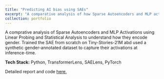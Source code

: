 ```yaml
---
title: "Predicting AI bias using SAEs"
excerpt: "A comparative analysis of how Sparse Autoencoders and MLP activations encode gender information inside LLMs.<br/><br/><img src='/images/sae_mlp.png'>"
collection: portfolio
---
```


A comprative analysis of Sparse Autoencoders and MLP Activations using Linear Probing and Statistical Analysis to understand how they encode gender. Trained the SAE from scratch on Tiny-Stories-21M abd used a synthetic gender-annotated dataset to capture their activations at inference-time.

**Tech Stack:** Python, TransformerLens, SAELens, PyTorch

Detailed report and code [here.](https://github.com/Pratik-Doshi-99/SAE-MLP-Analysis)